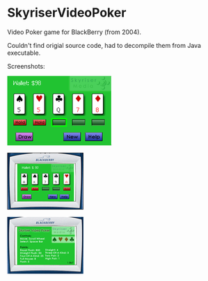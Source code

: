 # SkyriserVideoPoker
Video Poker game for BlackBerry (from 2004).

Couldn't find origial source code, had to decompile them from Java executable.

Screenshots:

![screenshot 1](https://github.com/chriscomeau/SkyriserVideoPoker/blob/master/images/handango_poker1.gif)

![screenshot 2](https://github.com/chriscomeau/SkyriserVideoPoker/blob/master/images/screenshot_poker2.jpg)

![screenshot 3](https://github.com/chriscomeau/SkyriserVideoPoker/blob/master/images/screenshot_poker1.jpg)

